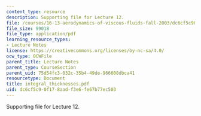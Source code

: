 ```yaml
---
content_type: resource
description: Supporting file for Lecture 12.
file: /courses/16-13-aerodynamics-of-viscous-fluids-fall-2003/dc6cf5c90f178aadf3e6fe67b77ec503_integral_thicknesses.pdf
file_size: 99018
file_type: application/pdf
learning_resource_types:
- Lecture Notes
license: https://creativecommons.org/licenses/by-nc-sa/4.0/
ocw_type: OCWFile
parent_title: Lecture Notes
parent_type: CourseSection
parent_uid: 75d54fc3-032c-35b4-49de-966608dbca41
resourcetype: Document
title: integral_thicknesses.pdf
uid: dc6cf5c9-0f17-8aad-f3e6-fe67b77ec503
---
```

Supporting file for Lecture 12.